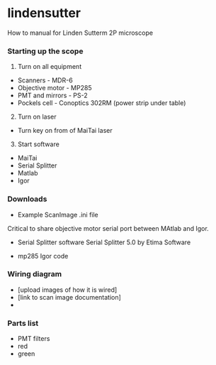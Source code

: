 # lindensutter
How to manual for Linden Sutterm 2P microscope

### Starting up the scope

1. Turn on all equipment
 - Scanners - MDR-6
 - Objective motor - MP285
 - PMT and mirrors - PS-2
 - Pockels cell - Conoptics 302RM (power strip under table)

2. Turn on laser
 - Turn key on from of MaiTai laser

3. Start software
 - MaiTai
 - Serial Splitter
 - Matlab
 - Igor

### Downloads
 - Example ScanImage .ini file

 Critical to share objective motor serial port between MAtlab and Igor.

 - Serial Splitter software
 Serial Splitter 5.0 by Etima Software

 - mp285 Igor code

### Wiring diagram
 - [upload images of how it is wired]
 - [link to scan image documentation]
 - 

### Parts list
 - PMT filters
  - red
  - green
 
